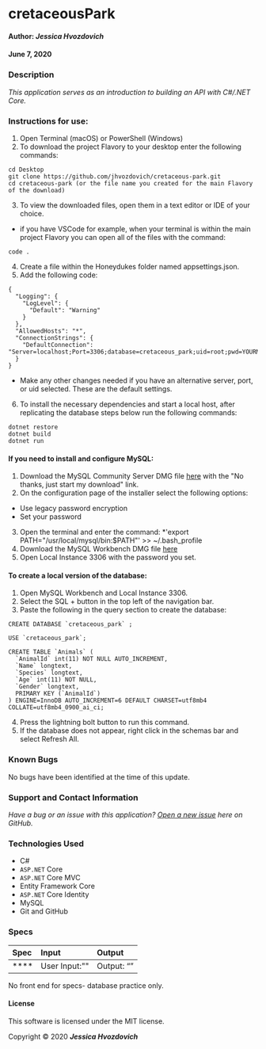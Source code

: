 # **cretaceousPark**

#### Author: **_Jessica Hvozdovich_**
#### June 7, 2020

### Description

_This application serves as an introduction to building an API with C#/.NET Core._

### Instructions for use:

1. Open Terminal (macOS) or PowerShell (Windows)
2. To download the project Flavory to your desktop enter the following commands:
```
cd Desktop
git clone https://github.com/jhvozdovich/cretaceous-park.git
cd cretaceous-park (or the file name you created for the main Flavory of the download)
```
3. To view the downloaded files, open them in a text editor or IDE of your choice.
* if you have VSCode for example, when your terminal is within the main project Flavory you can open all of the files with the command:
```
code .
```
4. Create a file within the Honeydukes folder named appsettings.json.
5. Add the following code:
```
{
  "Logging": {
    "LogLevel": {
      "Default": "Warning"
    }
  },
  "AllowedHosts": "*",
  "ConnectionStrings": {
    "DefaultConnection": "Server=localhost;Port=3306;database=cretaceous_park;uid=root;pwd=YOURMYSQLPASSWORDHERE;"
  }
}
```
* Make any other changes needed if you have an alternative server, port, or uid selected. These are the default settings.

6. To install the necessary dependencies and start a local host, after replicating the database steps below run the following commands:
```
dotnet restore
dotnet build
dotnet run
```

#### If you need to install and configure MySQL:
1. Download the MySQL Community Server DMG file [here](https://dev.mysql.com/downloads/file/?id=484914) with the "No thanks, just start my download" link.
2. On the configuration page of the installer select the following options:
* Use legacy password encryption
* Set your password
3. Open the terminal and enter the command:
*'export PATH="/usr/local/mysql/bin:$PATH"' >> ~/.bash_profile
4. Download the MySQL Workbench DMG file [here](https://dev.mysql.com/downloads/file/?id=484391)
5. Open Local Instance 3306 with the password you set.

#### To create a local version of the database:
1. Open MySQL Workbench and Local Instance 3306.
2. Select the SQL + button in the top left of the navigation bar.
3. Paste the following in the query section to create the database:

```
CREATE DATABASE `cretaceous_park` ;

USE `cretaceous_park`;

CREATE TABLE `Animals` (
  `AnimalId` int(11) NOT NULL AUTO_INCREMENT,
  `Name` longtext,
  `Species` longtext,
  `Age` int(11) NOT NULL,
  `Gender` longtext,
  PRIMARY KEY (`AnimalId`)
) ENGINE=InnoDB AUTO_INCREMENT=6 DEFAULT CHARSET=utf8mb4 COLLATE=utf8mb4_0900_ai_ci;

```

4. Press the lightning bolt button to run this command.
5. If the database does not appear, right click in the schemas bar and select Refresh All.

### Known Bugs

No bugs have been identified at the time of this update.


### Support and Contact Information

_Have a bug or an issue with this application? [Open a new issue](https://github.com/jhvozdovich/cretaceous-parkissues) here on GitHub._

### Technologies Used

* C#
* `ASP.NET` Core
* `ASP.NET` Core MVC
* Entity Framework Core
* `ASP.NET` Core Identity
* MySQL
* Git and GitHub

### Specs
| Spec | Input | Output |
| :------------- | :------------- | :------------- |
| **** | User Input:"" | Output: “” |
No front end for specs- database practice only.


#### License

This software is licensed under the MIT license.

Copyright © 2020 **_Jessica Hvozdovich_**
